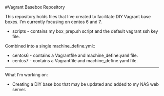 #Vagrant Basebox Repository

This repository holds files that I've created to facilitate DIY 
Vagrant base boxes.  I'm currently focusing on centos 6 and 7.

* scripts - contains my box_prep.sh script and the default vagrant ssh key file.

Combined into a single machine_define.yml::
* centos6 - contains a Vagrantfile and machine_define.yaml file.
* centos7 - contains a Vagrantfile and machine_define.yaml file.

---
What I'm working on:
* Creating a DIY base box that may be updated and added to my NAS web server.

